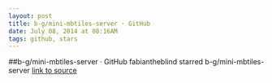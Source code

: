 ```yaml
---
layout: post
title: b-g/mini-mbtiles-server · GitHub
date: July 08, 2014 at 08:16AM
tags: github, stars
---
```

##b-g/mini-mbtiles-server · GitHub
fabiantheblind starred b-g/mini-mbtiles-server
[link to source](http://ift.tt/1sqwPTP) 
